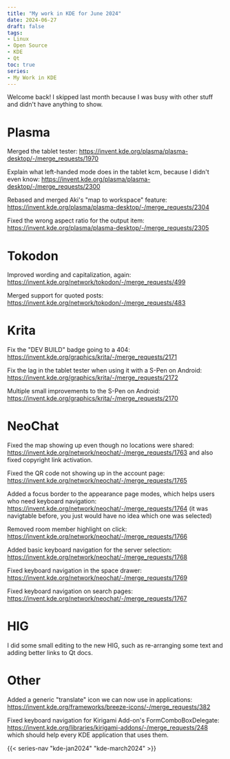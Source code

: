 ```yaml
---
title: "My work in KDE for June 2024"
date: 2024-06-27
draft: false
tags:
- Linux
- Open Source
- KDE
- Qt
toc: true
series:
- My Work in KDE
---
```


Welcome back! I skipped last month because I was busy with other stuff and didn't have anything to show.

# Plasma

Merged the tablet tester: https://invent.kde.org/plasma/plasma-desktop/-/merge_requests/1970

Explain what left-handed mode does in the tablet kcm, because I didn't even know: https://invent.kde.org/plasma/plasma-desktop/-/merge_requests/2300

Rebased and merged Aki's "map to workspace" feature: https://invent.kde.org/plasma/plasma-desktop/-/merge_requests/2304

Fixed the wrong aspect ratio for the output item: https://invent.kde.org/plasma/plasma-desktop/-/merge_requests/2305

# Tokodon

Improved wording and capitalization, again: https://invent.kde.org/network/tokodon/-/merge_requests/499

Merged support for quoted posts: https://invent.kde.org/network/tokodon/-/merge_requests/483

# Krita

Fix the "DEV BUILD" badge going to a 404: https://invent.kde.org/graphics/krita/-/merge_requests/2171

Fix the lag in the tablet tester when using it with a S-Pen on Android: https://invent.kde.org/graphics/krita/-/merge_requests/2172

Multiple small improvements to the S-Pen on Android: https://invent.kde.org/graphics/krita/-/merge_requests/2170

# NeoChat

Fixed the map showing up even though no locations were shared: https://invent.kde.org/network/neochat/-/merge_requests/1763 and also fixed copyright link activation.

Fixed the QR code not showing up in the account page: https://invent.kde.org/network/neochat/-/merge_requests/1765

Added a focus border to the appearance page modes, which helps users who need keyboard navigation: https://invent.kde.org/network/neochat/-/merge_requests/1764 (it was navigtable before, you just would have no idea which one was selected)

Removed room member highlight on click: https://invent.kde.org/network/neochat/-/merge_requests/1766

Added basic keyboard navigation for the server selection: https://invent.kde.org/network/neochat/-/merge_requests/1768

Fixed keyboard navigation in the space drawer: https://invent.kde.org/network/neochat/-/merge_requests/1769

Fixed keyboard navigation on search pages: https://invent.kde.org/network/neochat/-/merge_requests/1767


# HIG

I did some small editing to the new HIG, such as re-arranging some text and adding better links to Qt docs.

# Other

Added a generic "translate" icon we can now use in applications: https://invent.kde.org/frameworks/breeze-icons/-/merge_requests/382

Fixed keyboard navigation for Kirigami Add-on's FormComboBoxDelegate: https://invent.kde.org/libraries/kirigami-addons/-/merge_requests/248 which should help every KDE application that uses them.

{{< series-nav "kde-jan2024" "kde-march2024" >}}

